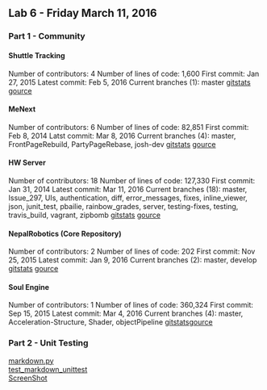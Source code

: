 ## Lab 6 - Friday March 11, 2016



### Part 1 - Community
#### Shuttle Tracking
Number of contributors:  4
Number of lines of code:  1,600
First commit:  Jan 27, 2015
Latest commit:  Feb 5, 2016
Current branches (1):  master [gitstats](/files/gitstats/HWserver_gitStats/index.html) [gource](/files/Shuttle.mp4)  

#### MeNext
Number of contributors:  6
Number of lines of code:  82,851
First commit:  Feb 8, 2014
Latst commit:  Mar 8, 2016
Current branches (4):  master, FrontPageRebuild, PartyPageRebase, josh-dev [gitstats](/files/gitstats/MeNext_gitStats/index.html) [gource](/files/MeNext.mp4)  

#### HW Server
Number of contributors:  18
Number of lines of code:  127,330
First commit:  Jan 31, 2014
Latest commit:  Mar 11, 2016
Current branches (18):  master, Issue_297, UIs, authentication, diff,
error_messages, fixes, inline_viewer, json, junit_test, pbailie,
rainbow_grades, server, testing-fixes, testing, travis_build, vagrant, zipbomb [gitstats](/files/gitstats/HWserver_gitStats/index.html) [gource](/files/HWserver.mp4)


#### NepalRobotics (Core Repository)
Number of contributors:  2
Number of lines of code:  202
First commit:  Nov 25, 2015
Latest commit:  Jan 9, 2016
Current branches (2):  master, develop [gitstats](/files/gitstats/Nepal_gitStats/index.html) [gource](/files/Nepal.mp4)  

#### Soul Engine
Number of contributors:  1
Number of lines of code:  360,324
First commit:  Sep 15, 2015
Latest commit:  Mar 4, 2016
Current branches (4):  master, Acceleration-Structure, Shader, objectPipeline [gitstats](/files/gitstats/soul_gitStats/index.html)[gource](/files/Soul.mp4)  

### Part 2 - Unit Testing

[markdown.py](/files/unitTest/markdown.py)  
[test_markdown_unittest](/files/unitTest/test_markdown_unittest.py)     
[ScreenShot](/files/unitTest/UnitTestRunning.png)
